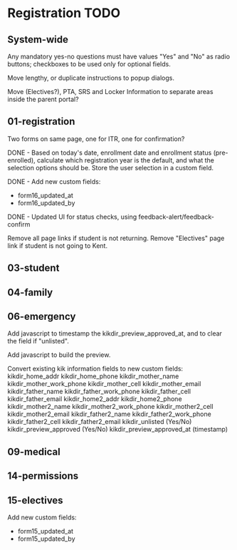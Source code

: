 Registration TODO
=================

System-wide
-----------
Any mandatory yes-no questions must have values "Yes" and "No" as 
radio buttons; checkboxes to be used only for optional fields.

Move lengthy, or duplicate instructions to popup dialogs.

Move (Electives?), PTA, SRS and Locker Information to separate areas inside
the parent portal?


01-registration
---------------
Two forms on same page, one for ITR, one for confirmation?

DONE - Based on today's date, enrollment date and enrollment status 
(pre-enrolled), calculate which registration year is the default, and 
what the selection options should be.  Store the user selection in a custom 
field.

DONE - Add new custom fields: 
* form16\_updated\_at
* form16\_updated\_by

DONE - Updated UI for status checks, using feedback-alert/feedback-confirm

Remove all page links if student is not returning.
Remove "Electives" page link if student is not going to Kent.

03-student
----------

04-family
---------

06-emergency
------------
Add javascript to timestamp the kikdir\_preview\_approved\_at, 
and to clear the field if "unlisted".

Add javascript to build the preview.

Convert existing kik information fields to new custom fields:
kikdir\_home\_addr
kikdir\_home\_phone
kikdir\_mother\_name
kikdir\_mother\_work_phone
kikdir\_mother\_cell
kikdir\_mother\_email
kikdir\_father\_name
kikdir\_father\_work_phone
kikdir\_father\_cell
kikdir\_father\_email
kikdir\_home2\_addr
kikdir\_home2\_phone
kikdir\_mother2\_name
kikdir\_mother2\_work_phone
kikdir\_mother2\_cell
kikdir\_mother2\_email
kikdir\_father2\_name
kikdir\_father2\_work_phone
kikdir\_father2\_cell
kikdir\_father2\_email
kikdir\_unlisted (Yes/No)
kikdir\_preview\_approved (Yes/No)
kikdir\_preview\_approved\_at (timestamp)


09-medical
----------

14-permissions
--------------

15-electives
------------
Add new custom fields:
* form15\_updated\_at 
* form15\_updated\_by 